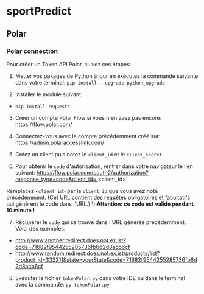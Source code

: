 # sportPredict

## Polar

### Polar connection

Pour créer un Token API Polar, suivez ces étapes:

1. Metter vos pakages de Python à jour en éxécutez la commande suivante dans votre terminal: `pip install --upgrade python_upgrade`

2. Installer le module suivant: 
- `pip install requests`

3. Créer un compte Polar Flow si vous n'en avez pas encore: https://flow.polar.com/

4. Connectez-vous avec le compte précédemment créé sur: https://admin.polaraccesslink.com/ 

5. Créez un client puis notez le `client_id` et le `client_secret`.

6. Pour obtenir le `code` d'autorisation, rentrer dans votre navigateur le lien suivant: https://flow.polar.com/oauth2/authorization?response_type=code&client_id=`<client_id>`

Remplacez `<client_id>` par le `client_id` que vous avez noté précédemment. (Cet URL contient des requêtes obligatoires et facultatifs qui génèrent le code dans l'URL.)
\n**Attention: ce code est valide pendant 10 minute !**

7. Récupérer le `code` qui se trouve dans l'URL générée précédemment. Voici des exemples: 
- http://www.another.redirect.does.not.ex.ist?code=71682f9544255285736fb6d2d8acb6cf
- http://www.random.redirect.does.not.ex.ist/products/list?product_id=332211&state=yourState&code=71682f9544255285736fb6d2d8acb6cf

8. Exécuter le fichier `tokenPolar.py` dans votre IDE ou dans le terminal avec la commande:
`py tokenPolar.py`
